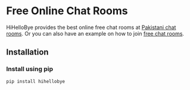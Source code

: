 # Free Online Chat Rooms
HiHelloBye provides the best online free chat rooms at [Pakistani chat rooms](https://www.hihellobye.com/pakistani-chat-rooms.html). Or you can also have an example on how to join [free chat rooms](https://www.hihellobye.com/).

## Installation

### Install using pip

`pip install hihellobye`
